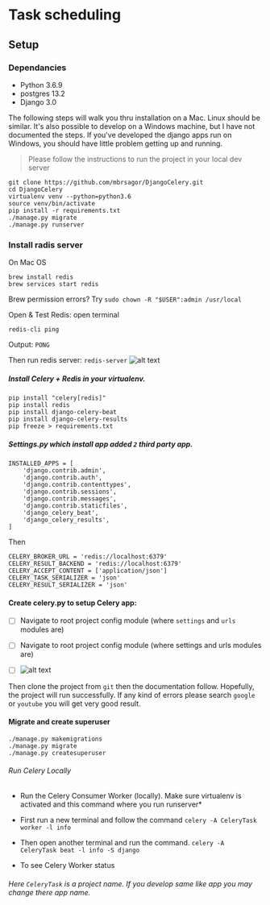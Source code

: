 # Task scheduling

## Setup

### Dependancies

- Python 3.6.9 
- postgres 13.2
- Django 3.0

The following steps will walk you thru installation on a Mac. Linux should be similar.
It's also possible to develop on a Windows machine, but I have not documented the steps.
If you've developed the django apps run on Windows, you should have little problem getting
up and running.

> Please follow the instructions to run the project in your local dev server

```base
git clone https://github.com/mbrsagor/DjangoCelery.git
cd DjangoCelery
virtualenv venv --python=python3.6
source venv/bin/activate
pip install -r requirements.txt   
./manage.py migrate
./manage.py runserver
```

### Install radis server 
On Mac OS
```
brew install redis
brew services start redis
```
Brew permission errors? Try ```sudo chown -R "$USER":admin /usr/local```

Open & Test Redis: open terminal
```
redis-cli ping
```
Output:
```PONG```

Then run redis server: ```redis-server```
![alt text](<https://res.cloudinary.com/mbrsagor/image/upload/v1589358011/Screenshot_2020-05-13_at_2.16.29_PM_v9uglj.png>)

##### Install Celery + Redis in your virtualenv.
```
pip install "celery[redis]"
pip install redis
pip install django-celery-beat
pip install django-celery-results
pip freeze > requirements.txt
```

##### Settings.py which install app added `2` third party app.
````
INSTALLED_APPS = [
    'django.contrib.admin',
    'django.contrib.auth',
    'django.contrib.contenttypes',
    'django.contrib.sessions',
    'django.contrib.messages',
    'django.contrib.staticfiles',
    'django_celery_beat',
    'django_celery_results',
]
````
Then
``````
CELERY_BROKER_URL = 'redis://localhost:6379'
CELERY_RESULT_BACKEND = 'redis://localhost:6379'
CELERY_ACCEPT_CONTENT = ['application/json']
CELERY_TASK_SERIALIZER = 'json'
CELERY_RESULT_SERIALIZER = 'json'
``````

#### Create celery.py to setup Celery app:
   - [ ] Navigate to root project config module (where `settings` and `urls` modules are)
   - [ ] Navigate to root project config module (where settings and urls modules are)

   - [ ] ![alt text](<https://res.cloudinary.com/mbrsagor/image/upload/v1589358693/celery_frfxio.png>)

Then clone the project from `git` then the documentation follow. Hopefully, the project will run successfully. If any
 kind of errors please search `google` or `youtube` you will get very good result.
 
 
#### Migrate and create superuser
```
./manage.py makemigrations
./manage.py migrate
./manage.py createsuperuser
```

###### Run Celery Locally
* Run the Celery Consumer Worker (locally). Make sure virtualenv is activated and this command where you run runserver*

- First run a new terminal and follow the command
`celery -A CeleryTask worker -l info`

- Then open another terminal and run the command.
`celery -A CeleryTask beat -l info -S django`

* To see Celery Worker status

###### Here `CeleryTask` is a project name. If you develop same like app you may change there app name.
